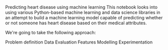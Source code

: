Predicting heart disease using machine learning
This notebook looks into using various Python-based machine learning and data science libraries in an attempt to build a machine learning model capable of predicting whether or not someone has heart disease based on their medical attributes.

We're going to take the following approach:

Problem definition
Data
Evaluation
Features
Modelling
Experimentation
